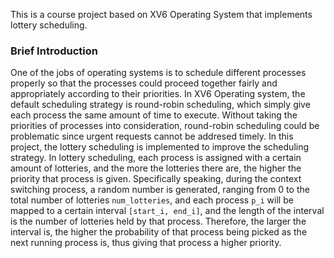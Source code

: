 This is a course project based on XV6 Operating System that implements lottery scheduling. 

### Brief Introduction 
One of the jobs of operating systems is to schedule different processes properly so that the processes could proceed together fairly and appropriately according to their priorities.
In XV6 Operating system, the default scheduling strategy is round-robin scheduling, which simply give each process the same amount of time to execute. Without taking the priorities of processes into consideration, round-robin scheduling could be problematic since urgent requests cannot be addresed timely.
In this project, the lottery scheduling is implemented to improve the scheduling strategy. In lottery scheduling, each process is assigned with a certain amount of lotteries, and the more the lotteries there are, the higher the priority that process is given. Specifically speaking, during the context switching process, a random number is generated, ranging from 0 to the total number of lotteries `num_lotteries`, and each process `p_i` will be mapped to a certain interval `[start_i, end_i]`, and the length of the interval is the number of lotteries held by that process. Therefore, the larger the interval is, the higher the probability of that process being picked as the next running process is, thus giving that process a higher priority.
